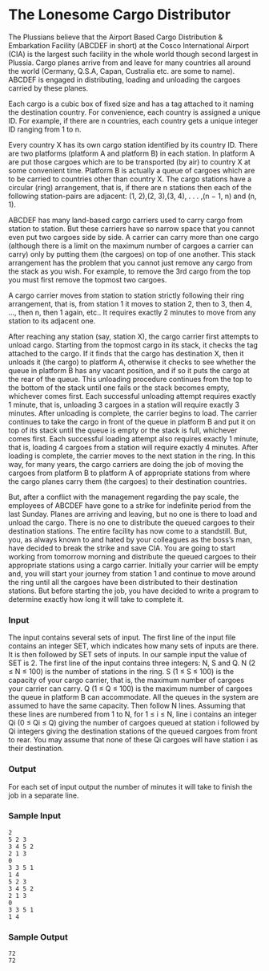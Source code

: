 
# The Lonesome Cargo Distributor

The Plussians believe that the Airport Based Cargo Distribution & Embarkation Facility (ABCDEF in
short) at the Cosco International Airport (CIA) is the largest such facility in the whole world though
second largest in Plussia. Cargo planes arrive from and leave for many countries all around the world
(Cermany, Q.S.A, Capan, Custralia etc. are some to name). ABCDEF is engaged in distributing,
loading and unloading the cargoes carried by these planes.

Each cargo is a cubic box of fixed size and has a tag attached to it naming the destination country.
For convenience, each country is assigned a unique ID. For example, if there are n countries, each
country gets a unique integer ID ranging from 1 to n.

Every country X has its own cargo station identified by its country ID. There are two platforms
(platform A and platform B) in each station. In platform A are put those cargoes which are to be
transported (by air) to country X at some convenient time. Platform B is actually a queue of cargoes
which are to be carried to countries other than country X. The cargo stations have a circular (ring)
arrangement, that is, if there are n stations then each of the following station-pairs are adjacent:
(1, 2),(2, 3),(3, 4), . . . ,(n − 1, n) and (n, 1).

ABCDEF has many land-based cargo carriers used to carry cargo from station to station. But these
carriers have so narrow space that you cannot even put two cargoes side by side. A carrier can carry
more than one cargo (although there is a limit on the maximum number of cargoes a carrier can carry)
only by putting them (the cargoes) on top of one another. This stack arrangement has the problem
that you cannot just remove any cargo from the stack as you wish. For example, to remove the 3rd
cargo from the top you must first remove the topmost two cargoes.

A cargo carrier moves from station to station strictly following their ring arrangement, that is, from
station 1 it moves to station 2, then to 3, then 4, ..., then n, then 1 again, etc.. It requires exactly 2
minutes to move from any station to its adjacent one.

After reaching any station (say, station X), the cargo carrier first attempts to unload cargo. Starting
from the topmost cargo in its stack, it checks the tag attached to the cargo. If it finds that the cargo
has destination X, then it unloads it (the cargo) to platform A, otherwise it checks to see whether
the queue in platform B has any vacant position, and if so it puts the cargo at the rear of the queue.
This unloading procedure continues from the top to the bottom of the stack until one fails or the stack
becomes empty, whichever comes first. Each successful unloading attempt requires exactly 1 minute,
that is, unloading 3 cargoes in a station will require exactly 3 minutes. After unloading is complete,
the carrier begins to load. The carrier continues to take the cargo in front of the queue in platform B
and put it on top of its stack until the queue is empty or the stack is full, whichever comes first. Each
successful loading attempt also requires exactly 1 minute, that is, loading 4 cargoes from a station will
require exactly 4 minutes. After loading is complete, the carrier moves to the next station in the ring.
In this way, for many years, the cargo carriers are doing the job of moving the cargoes from platform
B to platform A of appropriate stations from where the cargo planes carry them (the cargoes) to their
destination countries.

But, after a conflict with the management regarding the pay scale, the employees of ABCDEF have
gone to a strike for indefinite period from the last Sunday. Planes are arriving and leaving, but no
one is there to load and unload the cargo. There is no one to distribute the queued cargoes to their
destination stations. The entire facility has now come to a standstill.
But, you, as always known to and hated by your colleagues as the boss’s man, have decided to
break the strike and save CIA. You are going to start working from tomorrow morning and distribute
the queued cargoes to their appropriate stations using a cargo carrier. Initially your carrier will be
empty and, you will start your journey from station 1 and continue to move around the ring until all
the cargoes have been distributed to their destination stations. But before starting the job, you have
decided to write a program to determine exactly how long it will take to complete it.

### Input

The input contains several sets of input. The first line of the input file contains an integer SET, which
indicates how many sets of inputs are there. It is then followed by SET sets of inputs. In our sample
input the value of SET is 2.
The first line of the input contains three integers: N, S and Q. N (2 ≤ N ≤ 100) is the number
of stations in the ring. S (1 ≤ S ≤ 100) is the capacity of your cargo carrier, that is, the maximum
number of cargoes your carrier can carry. Q (1 ≤ Q ≤ 100) is the maximum number of cargoes the
queue in platform B can accommodate. All the queues in the system are assumed to have the same
capacity.
Then follow N lines. Assuming that these lines are numbered from 1 to N, for 1 ≤ i ≤ N, line i
contains an integer Qi (0 ≤ Qi ≤ Q) giving the number of cargoes queued at station i followed by Qi
integers giving the destination stations of the queued cargoes from front to rear. You may assume that
none of these Qi cargoes will have station i as their destination.

### Output
For each set of input output the number of minutes it will take to finish the job in a separate line.


### Sample Input

```
2
5 2 3
3 4 5 2
2 1 3
0
3 3 5 1
1 4
5 2 3
3 4 5 2
2 1 3
0
3 3 5 1
1 4
```

### Sample Output

```
72
72
```
